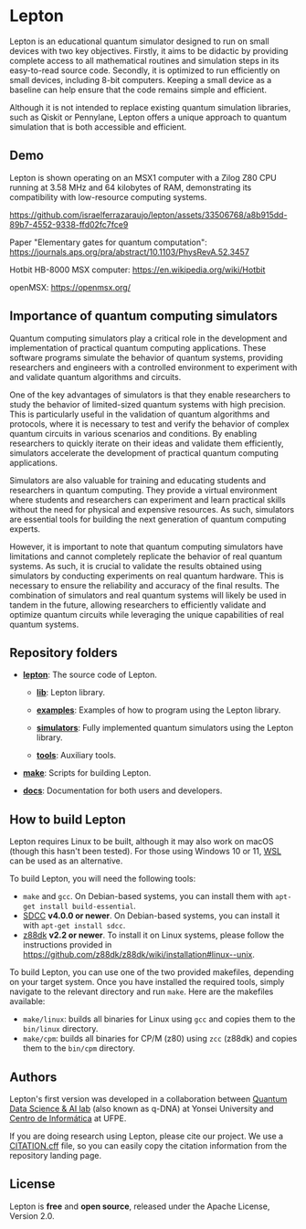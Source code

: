 # Lepton
Lepton is an educational quantum simulator designed to run on small devices with two key objectives. Firstly, it aims to be didactic by providing complete access to all mathematical routines and simulation steps in its easy-to-read source code. Secondly, it is optimized to run efficiently on small devices, including 8-bit computers. Keeping a small device as a baseline can help ensure that the code remains simple and efficient.

Although it is not intended to replace existing quantum simulation libraries, such as Qiskit or Pennylane, Lepton offers a unique approach to quantum simulation that is both accessible and efficient.

## Demo
Lepton is shown operating on an MSX1 computer with a Zilog Z80 CPU running at 3.58 MHz and 64 kilobytes of RAM, demonstrating its compatibility with low-resource computing systems.

https://github.com/israelferrazaraujo/lepton/assets/33506768/a8b915dd-89b7-4552-9338-ffd02fc7fce9

Paper "Elementary gates for quantum computation":
https://journals.aps.org/pra/abstract/10.1103/PhysRevA.52.3457

Hotbit HB-8000 MSX computer:
https://en.wikipedia.org/wiki/Hotbit

openMSX:
https://openmsx.org/

## Importance of quantum computing simulators
Quantum computing simulators play a critical role in the development and implementation of practical quantum computing applications. These software programs simulate the behavior of quantum systems, providing researchers and engineers with a controlled environment to experiment with and validate quantum algorithms and circuits.

One of the key advantages of simulators is that they enable researchers to study the behavior of limited-sized quantum systems with high precision. This is particularly useful in the validation of quantum algorithms and protocols, where it is necessary to test and verify the behavior of complex quantum circuits in various scenarios and conditions. By enabling researchers to quickly iterate on their ideas and validate them efficiently, simulators accelerate the development of practical quantum computing applications.

Simulators are also valuable for training and educating students and researchers in quantum computing. They provide a virtual environment where students and researchers can experiment and learn practical skills without the need for physical and expensive resources. As such, simulators are essential tools for building the next generation of quantum computing experts.

However, it is important to note that quantum computing simulators have limitations and cannot completely replicate the behavior of real quantum systems. As such, it is crucial to validate the results obtained using simulators by conducting experiments on real quantum hardware. This is necessary to ensure the reliability and accuracy of the final results. The combination of simulators and real quantum systems will likely be used in tandem in the future, allowing researchers to efficiently validate and optimize quantum circuits while leveraging the unique capabilities of real quantum systems.

## Repository folders
* [**lepton**](/lepton): The source code of Lepton.

    * [**lib**](lepton/lib): Lepton library.

    * [**examples**](lepton/examples): Examples of how to program using the Lepton library.

    * [**simulators**](lepton/simulators): Fully implemented quantum simulators using the Lepton library.

    * [**tools**](lepton/tools): Auxiliary tools.

* [**make**](/make): Scripts for building Lepton.

* [**docs**](/docs): Documentation for both users and developers.

## How to build Lepton
Lepton requires Linux to be built, although it may also work on macOS (though this hasn't been tested). For those using Windows 10 or 11, [WSL](https://learn.microsoft.com/en-us/windows/wsl/) can be used as an alternative.

To build Lepton, you will need the following tools:

* `make` and `gcc`. On Debian-based systems, you can install them with `apt-get install build-essential`.
* [SDCC](http://sdcc.sourceforge.net/) **v4.0.0 or newer**. On Debian-based systems, you can install it with `apt-get install sdcc`.
* [z88dk](https://z88dk.org/) **v2.2 or newer**. To install it on Linux systems, please follow the instructions provided in https://github.com/z88dk/z88dk/wiki/installation#linux--unix.

To build Lepton, you can use one of the two provided makefiles, depending on your target system. Once you have installed the required tools, simply navigate to the relevant directory and run `make`. Here are the makefiles available:

* `make/linux`: builds all binaries for Linux using `gcc` and copies them to the `bin/linux` directory.
* `make/cpm`: builds all binaries for CP/M (z80) using `zcc` (z88dk) and copies them to the `bin/cpm` directory.

## Authors
Lepton's first version was developed in a collaboration between [Quantum Data Science & AI lab](https://quantumpark.yonsei.ac.kr/) (also known as q-DNA) at Yonsei University and [Centro de Informática](https://portal.cin.ufpe.br) at UFPE.

If you are doing research using Lepton, please cite our project.
We use a [CITATION.cff](https://citation-file-format.github.io/) file, so you can easily copy the citation information from the repository landing page.

## License
Lepton is **free** and **open source**, released under the Apache License, Version 2.0.
